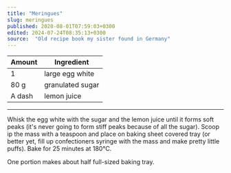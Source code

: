 ```yaml
---
title: "Meringues"
slug: meringues
published: 2020-08-01T07:59:03+0300
edited: 2024-07-24T08:35:13+0300
source:  "Old recipe book my sister found in Germany"
---
```


 Amount | Ingredient
 ------ | ------
 1      | large egg white
 80 g   | granulated sugar
 A dash | lemon juice

 ---

Whisk the egg white with the sugar and the lemon juice until it forms soft peaks (it's never going to form stiff peaks because of all the sugar). Scoop ip the mass with a teaspoon and place on baking sheet covered tray (or better yet, fill up confectioners syringe with the mass and make pretty little puffs). Bake for 25 minutes at 180°C.

One portion makes about half full-sized baking tray.
